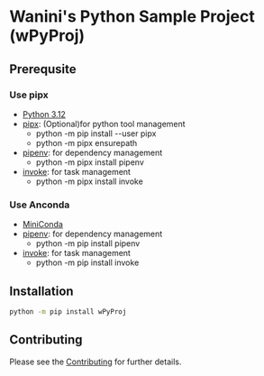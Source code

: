 # Wanini's Python Sample Project (wPyProj)

## Prerequsite

### Use pipx
* [Python 3.12](https://www.python.org/downloads/)
* [pipx](https://github.com/pipxproject/pipx): (Optional)for python tool management
    - python -m pip install --user pipx
    - python -m pipx ensurepath
* [pipenv](https://github.com/pypa/pipenv): for dependency management
    - python -m pipx install pipenv
* [invoke](https://github.com/pyinvoke/invoke): for task management
    - python -m pipx install invoke

### Use Anconda
* [MiniConda](https://repo.anaconda.com/miniconda/Miniconda3-latest-Windows-x86_64.exe)
* [pipenv](https://github.com/pypa/pipenv): for dependency management
    - python -m pip install pipenv
* [invoke](https://github.com/pyinvoke/invoke): for task management
    - python -m pip install invoke

## Installation

```sh
python -m pip install wPyProj
```

## Contributing
Please see the [Contributing](contributing.md) for further details.
